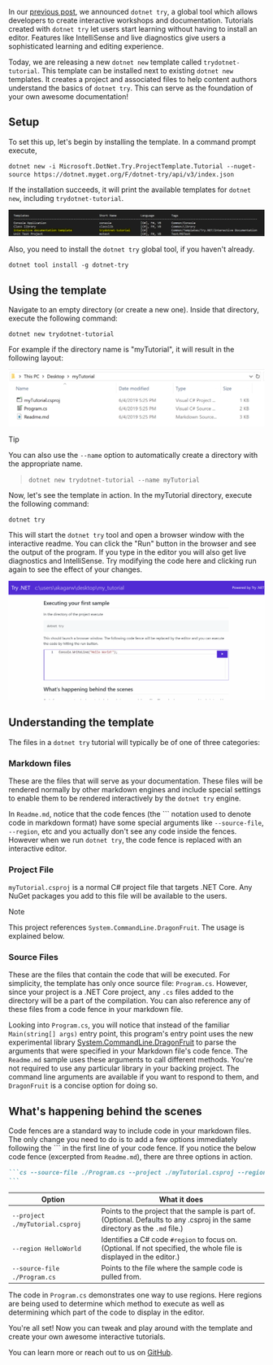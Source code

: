 In our [previous post](https://devblogs.microsoft.com/dotnet/creating-interactive-net-documentation/), we announced `dotnet try`, a global tool which allows developers to create interactive workshops and documentation. Tutorials created with `dotnet try`
let users start learning without having to install an editor. Features like IntelliSense and live diagnostics give users a sophisticated learning and editing experience. 

Today, we are releasing a new `dotnet new` template called `trydotnet-tutorial`. This template can be installed next to existing `dotnet new` templates. It creates a project and associated files to help content authors understand the basics of `dotnet try`. This can serve as the foundation of your own awesome documentation!

## Setup
To set this up, let's begin by installing the template. In a command prompt execute, 
```console
dotnet new -i Microsoft.DotNet.Try.ProjectTemplate.Tutorial --nuget-source https://dotnet.myget.org/F/dotnet-try/api/v3/index.json
```

If the installation succeeds, it will print the available templates for `dotnet new`, including `trydotnet-tutorial`.

<p align ="center">
<img src ="dotnet_new.PNG">
</p>

Also, you need to install the `dotnet try` global tool, if you haven't already.
```console
dotnet tool install -g dotnet-try
```

## Using the template

Navigate to an empty directory (or create a new one). Inside that directory, execute the following command:
```console
dotnet new trydotnet-tutorial
```

For example if the directory name is "myTutorial", it will result in the following layout:

<p align ="center">
<img src ="file_structure.PNG">
</p>

> [!TIP]
> You can also use the `--name` option to automatically create a directory with the appropriate name.

> `dotnet new trydotnet-tutorial --name myTutorial`

Now, let's see the template in action. In the myTutorial directory, execute the following command:
```console
dotnet try
```

This will start the `dotnet try` tool and open a browser window with the interactive readme. You can click the "Run" button in the browser and see the output of the program. If you type in the editor you will also get live diagnostics and IntelliSense. Try modifying the code here and clicking run again to see the effect of your changes.

<p align ="center">
<img src ="dotnet_try_run.gif">
</p>

## Understanding the template

The files in a `dotnet try` tutorial will typically be of one of three categories:

### Markdown files

These are the files that will serve as your documentation. These files will be rendered normally by other markdown engines and include special settings to enable them to be rendered interactively by the `dotnet try` engine.

In `Readme.md`, notice that the code fences (the ``` notation used to denote code in markdown format) have some special arguments like `--source-file`, `--region`, etc and you actually don't see any code inside the fences. However when we run `dotnet try`, the code fence is replaced with an interactive editor.

### Project File

`myTutorial.csproj` is a normal C# project file that targets .NET Core. Any NuGet packages you add to this file will be available to the users.

> [!NOTE]
> This project references `System.CommandLine.DragonFruit`. The usage is explained below.

### Source Files

These are the files that contain the code that will be executed. For simplicity, the template has only once source file: `Program.cs`. However, since your project is a .NET Core project, any `.cs` files added to the directory will be a part of the compilation. You can also reference any of these files from a code fence in your markdown file. 

Looking into `Program.cs`, you will notice that instead of the familiar `Main(string[] args)` entry point, this program's entry point uses the new experimental library [System.CommandLine.DragonFruit](https://github.com/dotnet/command-line-api/wiki/DragonFruit-overview) to parse the arguments that were specified in your Markdown file's code fence. The `Readme.md` sample uses these arguments to call different methods. You're not required to use any particular library in your backing project. The command line arguments are available if you want to respond to them, and `DragonFruit` is a concise option for doing so.

## What's happening behind the scenes

Code fences are a standard way to include code in your markdown files. The only change you need to do is to add a few options immediately following the ``` in the first line of your code fence. If you notice the below code fence (excerpted from `Readme.md`), there are three options in action.

````markdown
```cs --source-file ./Program.cs --project ./myTutorial.csproj --region HelloWorld
```
````


| Option                                 | What it does                                                                                                                |
|----------------------------------------|-----------------------------------------------------------------------------------------------------------------------------|
| `--project ./myTutorial.csproj` | Points to the project that the sample is part of. (Optional. Defaults to any .csproj in the same directory as the `.md` file.) |
| `--region HelloWorld`                        | Identifies a C# code `#region` to focus on. (Optional. If not specified, the whole file is displayed in the editor.)         |
| `--source-file ./Program.cs`  | Points to the file where the sample code is pulled from.  

The code in `Program.cs` demonstrates one way to use regions. Here regions are being used to determine which method to execute as well as determining which part of the code to display in the editor.

You're all set! Now you can tweak and play around with the template and create your own awesome interactive tutorials. 

You can learn more or reach out to us on [GitHub](https://github.com/dotnet/try).
